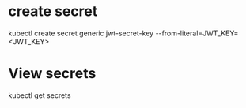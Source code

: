 # create secret
kubectl create secret generic jwt-secret-key --from-literal=JWT_KEY=<JWT_KEY>

# View secrets
kubectl get secrets
